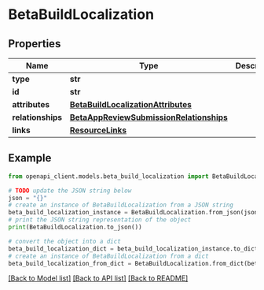 # BetaBuildLocalization


## Properties

Name | Type | Description | Notes
------------ | ------------- | ------------- | -------------
**type** | **str** |  | 
**id** | **str** |  | 
**attributes** | [**BetaBuildLocalizationAttributes**](BetaBuildLocalizationAttributes.md) |  | [optional] 
**relationships** | [**BetaAppReviewSubmissionRelationships**](BetaAppReviewSubmissionRelationships.md) |  | [optional] 
**links** | [**ResourceLinks**](ResourceLinks.md) |  | [optional] 

## Example

```python
from openapi_client.models.beta_build_localization import BetaBuildLocalization

# TODO update the JSON string below
json = "{}"
# create an instance of BetaBuildLocalization from a JSON string
beta_build_localization_instance = BetaBuildLocalization.from_json(json)
# print the JSON string representation of the object
print(BetaBuildLocalization.to_json())

# convert the object into a dict
beta_build_localization_dict = beta_build_localization_instance.to_dict()
# create an instance of BetaBuildLocalization from a dict
beta_build_localization_from_dict = BetaBuildLocalization.from_dict(beta_build_localization_dict)
```
[[Back to Model list]](../README.md#documentation-for-models) [[Back to API list]](../README.md#documentation-for-api-endpoints) [[Back to README]](../README.md)


